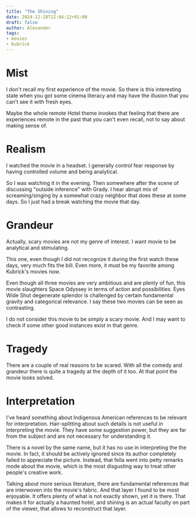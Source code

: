 ```yaml
---
title: "The Shining"
date: 2024-12-28T12:04:12+01:00
draft: false
author: Alexander
tags:
- movies
- Kubrick
---
```


# Mist

I don't recall my first experience of the movie.
So there is this interesting state when you got some cinema literacy and
may have the illusion that you can't see it with fresh eyes.

Maybe the whole remote Hotel theme invokes that feeling that there
are experiences remote in the past that you can't even recall, not to say about making sense of.

# Realism

I watched the movie in a headset.
I generally control fear response by having controlled volume and being analytical.

So I was watching it in the evening.
Then somewhere after the scene of discussing "outside inference" with Grady.
I hear abrupt mix of screaming/singing by a somewhat crazy neighbor that does these at some days.
So I just had a break watching the movie that day.

# Grandeur

Actually, scary movies are not my genre of interest.
I want movie to be analytical and stimulating.

This one, even though I did not recognize it during the first watch these days, very much fits the bill.
Even more, it must be my favorite among Kubrick's movies now.

Even though all three movies are very ambitious and are plenty of fun,
this movie slaughters Space Odyssey in terms of action and possibilities.
Eyes Wide Shut degenerate splendor is challenged by certain fundamental gravity and categorical relevance.
I say these two movies can be seen as contrasting.

I do not consider this movie to be simply a scary movie.
And I may want to check if some other good instances exist in that genre.

# Tragedy

There are a couple of real reasons to be scared.
With all the comedy and grandeur there is quite a tragedy at the depth of it too.
At that point the movie looks solved.

# Interpretation

I've heard something about Indigenous American references to be relevant for interpretation.
Hair-splitting about such details is not useful in interpreting the movie.
They have some suggestion power, but they are far from the subject and are not necessary for understanding it.

There is a novel by the same name, but it has no use in interpreting the the movie.
In fact, it should be actively ignored since its author completely failed to appreciate the picture.
Instead, that fella went into petty remarks mode about the movie, which is the most disgusting way to treat other people's creative work.

Talking about more serious literature, there are fundamental references that are interwoven into the movie's fabric.
And that layer I found to be most enjoyable.
It offers plenty of what is not exactly shown, yet it is there.
That makes it for actually a haunted hotel, and shining is an actual faculty on part of the viewer, that allows to reconstruct that layer.
